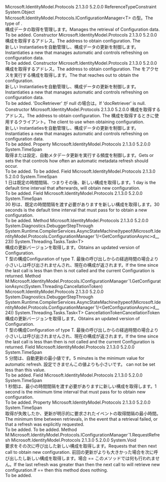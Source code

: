 <Type Name="ConfigurationManager&lt;T&gt;" FullName="Microsoft.IdentityModel.Protocols.ConfigurationManager&lt;T&gt;">
  <TypeSignature Language="C#" Value="public class ConfigurationManager&lt;T&gt; : Microsoft.IdentityModel.Protocols.IConfigurationManager&lt;T&gt; where T : class" />
  <TypeSignature Language="ILAsm" Value=".class public auto ansi ConfigurationManager`1&lt;class T&gt; extends System.Object implements class Microsoft.IdentityModel.Protocols.IConfigurationManager`1&lt;!T&gt;" />
  <TypeSignature Language="DocId" Value="T:Microsoft.IdentityModel.Protocols.ConfigurationManager`1" />
  <TypeSignature Language="VB.NET" Value="Public Class ConfigurationManager(Of T)&#xA;Implements IConfigurationManager(Of T)" />
  <TypeSignature Language="F#" Value="type ConfigurationManager&lt;'T (requires 'T : null)&gt; = class&#xA;    interface IConfigurationManager&lt;'T (requires 'T : null)&gt;" />
  <AssemblyInfo>
    <AssemblyName>Microsoft.IdentityModel.Protocols</AssemblyName>
    <AssemblyVersion>2.1.3.0</AssemblyVersion>
    <AssemblyVersion>5.2.0.0</AssemblyVersion>
  </AssemblyInfo>
  <TypeParameters>
    <TypeParameter Name="T">
      <Constraints>
        <ParameterAttribute>ReferenceTypeConstraint</ParameterAttribute>
      </Constraints>
    </TypeParameter>
  </TypeParameters>
  <Base>
    <BaseTypeName>System.Object</BaseTypeName>
  </Base>
  <Interfaces>
    <Interface>
      <InterfaceName>Microsoft.IdentityModel.Protocols.IConfigurationManager&lt;T&gt;</InterfaceName>
    </Interface>
  </Interfaces>
  <Docs>
    <typeparam name="T"><span data-ttu-id="26638-101"><see cref="T:Microsoft.IdentityModel.Protocols.IDocumentRetriever" /> の型。</span><span class="sxs-lookup"><span data-stu-id="26638-101">The type of <see cref="T:Microsoft.IdentityModel.Protocols.IDocumentRetriever" />.</span></span></typeparam>
    <summary>
            <span data-ttu-id="26638-102">構成データの取得を管理します。</span><span class="sxs-lookup"><span data-stu-id="26638-102">Manages the retrieval of Configuration data.</span></span>
            </summary>
    <remarks>To be added.</remarks>
  </Docs>
  <Members>
    <Member MemberName=".ctor">
      <MemberSignature Language="C#" Value="public ConfigurationManager (string metadataAddress, Microsoft.IdentityModel.Protocols.IConfigurationRetriever&lt;T&gt; configRetriever);" />
      <MemberSignature Language="ILAsm" Value=".method public hidebysig specialname rtspecialname instance void .ctor(string metadataAddress, class Microsoft.IdentityModel.Protocols.IConfigurationRetriever`1&lt;!T&gt; configRetriever) cil managed" />
      <MemberSignature Language="DocId" Value="M:Microsoft.IdentityModel.Protocols.ConfigurationManager`1.#ctor(System.String,Microsoft.IdentityModel.Protocols.IConfigurationRetriever{`0})" />
      <MemberSignature Language="VB.NET" Value="Public Sub New (metadataAddress As String, configRetriever As IConfigurationRetriever(Of T))" />
      <MemberSignature Language="F#" Value="new Microsoft.IdentityModel.Protocols.ConfigurationManager&lt;'T (requires 'T : null)&gt; : string * Microsoft.IdentityModel.Protocols.IConfigurationRetriever&lt;'T (requires 'T : null)&gt; -&gt; Microsoft.IdentityModel.Protocols.ConfigurationManager&lt;'T (requires 'T : null)&gt;" Usage="new Microsoft.IdentityModel.Protocols.ConfigurationManager&lt;'T (requires 'T : null)&gt; (metadataAddress, configRetriever)" />
      <MemberType>Constructor</MemberType>
      <AssemblyInfo>
        <AssemblyName>Microsoft.IdentityModel.Protocols</AssemblyName>
        <AssemblyVersion>2.1.3.0</AssemblyVersion>
        <AssemblyVersion>5.2.0.0</AssemblyVersion>
      </AssemblyInfo>
      <Parameters>
        <Parameter Name="metadataAddress" Type="System.String" />
        <Parameter Name="configRetriever" Type="Microsoft.IdentityModel.Protocols.IConfigurationRetriever&lt;T&gt;" />
      </Parameters>
      <Docs>
        <param name="metadataAddress"><span data-ttu-id="26638-103">構成を取得するアドレス。</span><span class="sxs-lookup"><span data-stu-id="26638-103">The address to obtain configuration.</span></span></param>
        <param name="configRetriever"><span data-ttu-id="26638-104"><see cref="T:Microsoft.IdentityModel.Protocols.IConfigurationRetriever`1" /></span><span class="sxs-lookup"><span data-stu-id="26638-104">The <see cref="T:Microsoft.IdentityModel.Protocols.IConfigurationRetriever`1" /></span></span></param>
        <summary>
            <span data-ttu-id="26638-105">新しい Instantiaties<see cref="T:Microsoft.IdentityModel.Protocols.ConfigurationManager`1" />を自動管理し、構成データの更新を制御します。</span><span class="sxs-lookup"><span data-stu-id="26638-105">Instantiaties a new <see cref="T:Microsoft.IdentityModel.Protocols.ConfigurationManager`1" /> that manages automatic and controls refreshing on configuration data.</span></span>
            </summary>
        <remarks>To be added.</remarks>
      </Docs>
    </Member>
    <Member MemberName=".ctor">
      <MemberSignature Language="C#" Value="public ConfigurationManager (string metadataAddress, Microsoft.IdentityModel.Protocols.IConfigurationRetriever&lt;T&gt; configRetriever, Microsoft.IdentityModel.Protocols.IDocumentRetriever docRetriever);" />
      <MemberSignature Language="ILAsm" Value=".method public hidebysig specialname rtspecialname instance void .ctor(string metadataAddress, class Microsoft.IdentityModel.Protocols.IConfigurationRetriever`1&lt;!T&gt; configRetriever, class Microsoft.IdentityModel.Protocols.IDocumentRetriever docRetriever) cil managed" />
      <MemberSignature Language="DocId" Value="M:Microsoft.IdentityModel.Protocols.ConfigurationManager`1.#ctor(System.String,Microsoft.IdentityModel.Protocols.IConfigurationRetriever{`0},Microsoft.IdentityModel.Protocols.IDocumentRetriever)" />
      <MemberSignature Language="VB.NET" Value="Public Sub New (metadataAddress As String, configRetriever As IConfigurationRetriever(Of T), docRetriever As IDocumentRetriever)" />
      <MemberSignature Language="F#" Value="new Microsoft.IdentityModel.Protocols.ConfigurationManager&lt;'T (requires 'T : null)&gt; : string * Microsoft.IdentityModel.Protocols.IConfigurationRetriever&lt;'T (requires 'T : null)&gt; * Microsoft.IdentityModel.Protocols.IDocumentRetriever -&gt; Microsoft.IdentityModel.Protocols.ConfigurationManager&lt;'T (requires 'T : null)&gt;" Usage="new Microsoft.IdentityModel.Protocols.ConfigurationManager&lt;'T (requires 'T : null)&gt; (metadataAddress, configRetriever, docRetriever)" />
      <MemberType>Constructor</MemberType>
      <AssemblyInfo>
        <AssemblyName>Microsoft.IdentityModel.Protocols</AssemblyName>
        <AssemblyVersion>2.1.3.0</AssemblyVersion>
        <AssemblyVersion>5.2.0.0</AssemblyVersion>
      </AssemblyInfo>
      <Parameters>
        <Parameter Name="metadataAddress" Type="System.String" />
        <Parameter Name="configRetriever" Type="Microsoft.IdentityModel.Protocols.IConfigurationRetriever&lt;T&gt;" />
        <Parameter Name="docRetriever" Type="Microsoft.IdentityModel.Protocols.IDocumentRetriever" />
      </Parameters>
      <Docs>
        <param name="metadataAddress"><span data-ttu-id="26638-106">構成を取得するアドレス。</span><span class="sxs-lookup"><span data-stu-id="26638-106">The address to obtain configuration.</span></span></param>
        <param name="configRetriever"><span data-ttu-id="26638-107"><see cref="T:Microsoft.IdentityModel.Protocols.IConfigurationRetriever`1" /></span><span class="sxs-lookup"><span data-stu-id="26638-107">The <see cref="T:Microsoft.IdentityModel.Protocols.IConfigurationRetriever`1" /></span></span></param>
        <param name="docRetriever"><span data-ttu-id="26638-108"><see cref="T:Microsoft.IdentityModel.Protocols.IDocumentRetriever" />をアクセスを実行する構成を取得します。</span><span class="sxs-lookup"><span data-stu-id="26638-108">The <see cref="T:Microsoft.IdentityModel.Protocols.IDocumentRetriever" /> that reaches out to obtain the configuration.</span></span></param>
        <summary>
            <span data-ttu-id="26638-109">新しい Instantiaties<see cref="T:Microsoft.IdentityModel.Protocols.ConfigurationManager`1" />を自動管理し、構成データの更新を制御します。</span><span class="sxs-lookup"><span data-stu-id="26638-109">Instantiaties a new <see cref="T:Microsoft.IdentityModel.Protocols.ConfigurationManager`1" /> that manages automatic and controls refreshing on configuration data.</span></span>
            </summary>
        <remarks>To be added.</remarks>
        <exception cref="T:System.ArgumentNullException"><span data-ttu-id="26638-110">'DocRetriever' が null の場合は。</span><span class="sxs-lookup"><span data-stu-id="26638-110">If 'docRetriever' is null.</span></span></exception>
      </Docs>
    </Member>
    <Member MemberName=".ctor">
      <MemberSignature Language="C#" Value="public ConfigurationManager (string metadataAddress, Microsoft.IdentityModel.Protocols.IConfigurationRetriever&lt;T&gt; configRetriever, System.Net.Http.HttpClient httpClient);" />
      <MemberSignature Language="ILAsm" Value=".method public hidebysig specialname rtspecialname instance void .ctor(string metadataAddress, class Microsoft.IdentityModel.Protocols.IConfigurationRetriever`1&lt;!T&gt; configRetriever, class System.Net.Http.HttpClient httpClient) cil managed" />
      <MemberSignature Language="DocId" Value="M:Microsoft.IdentityModel.Protocols.ConfigurationManager`1.#ctor(System.String,Microsoft.IdentityModel.Protocols.IConfigurationRetriever{`0},System.Net.Http.HttpClient)" />
      <MemberSignature Language="F#" Value="new Microsoft.IdentityModel.Protocols.ConfigurationManager&lt;'T (requires 'T : null)&gt; : string * Microsoft.IdentityModel.Protocols.IConfigurationRetriever&lt;'T (requires 'T : null)&gt; * System.Net.Http.HttpClient -&gt; Microsoft.IdentityModel.Protocols.ConfigurationManager&lt;'T (requires 'T : null)&gt;" Usage="new Microsoft.IdentityModel.Protocols.ConfigurationManager&lt;'T (requires 'T : null)&gt; (metadataAddress, configRetriever, httpClient)" />
      <MemberType>Constructor</MemberType>
      <AssemblyInfo>
        <AssemblyName>Microsoft.IdentityModel.Protocols</AssemblyName>
        <AssemblyVersion>2.1.3.0</AssemblyVersion>
        <AssemblyVersion>5.2.0.0</AssemblyVersion>
      </AssemblyInfo>
      <Parameters>
        <Parameter Name="metadataAddress" Type="System.String" />
        <Parameter Name="configRetriever" Type="Microsoft.IdentityModel.Protocols.IConfigurationRetriever&lt;T&gt;" />
        <Parameter Name="httpClient" Type="System.Net.Http.HttpClient" />
      </Parameters>
      <Docs>
        <param name="metadataAddress"><span data-ttu-id="26638-111">構成を取得するアドレス。</span><span class="sxs-lookup"><span data-stu-id="26638-111">The address to obtain configuration.</span></span></param>
        <param name="configRetriever"><span data-ttu-id="26638-112"><see cref="T:Microsoft.IdentityModel.Protocols.IConfigurationRetriever`1" /></span><span class="sxs-lookup"><span data-stu-id="26638-112">The <see cref="T:Microsoft.IdentityModel.Protocols.IConfigurationRetriever`1" /></span></span></param>
        <param name="httpClient"><span data-ttu-id="26638-113">構成を取得するときに使用するクライアント。</span><span class="sxs-lookup"><span data-stu-id="26638-113">The client to use when obtaining configuration.</span></span></param>
        <summary>
            <span data-ttu-id="26638-114">新しい Instantiaties<see cref="T:Microsoft.IdentityModel.Protocols.ConfigurationManager`1" />を自動管理し、構成データの更新を制御します。</span><span class="sxs-lookup"><span data-stu-id="26638-114">Instantiaties a new <see cref="T:Microsoft.IdentityModel.Protocols.ConfigurationManager`1" /> that manages automatic and controls refreshing on configuration data.</span></span>
            </summary>
        <remarks>To be added.</remarks>
      </Docs>
    </Member>
    <Member MemberName="AutomaticRefreshInterval">
      <MemberSignature Language="C#" Value="public TimeSpan AutomaticRefreshInterval { get; set; }" />
      <MemberSignature Language="ILAsm" Value=".property instance valuetype System.TimeSpan AutomaticRefreshInterval" />
      <MemberSignature Language="DocId" Value="P:Microsoft.IdentityModel.Protocols.ConfigurationManager`1.AutomaticRefreshInterval" />
      <MemberSignature Language="VB.NET" Value="Public Property AutomaticRefreshInterval As TimeSpan" />
      <MemberSignature Language="F#" Value="member this.AutomaticRefreshInterval : TimeSpan with get, set" Usage="Microsoft.IdentityModel.Protocols.ConfigurationManager&lt;'T (requires 'T : null)&gt;.AutomaticRefreshInterval" />
      <MemberType>Property</MemberType>
      <AssemblyInfo>
        <AssemblyName>Microsoft.IdentityModel.Protocols</AssemblyName>
        <AssemblyVersion>2.1.3.0</AssemblyVersion>
        <AssemblyVersion>5.2.0.0</AssemblyVersion>
      </AssemblyInfo>
      <ReturnValue>
        <ReturnType>System.TimeSpan</ReturnType>
      </ReturnValue>
      <Docs>
        <summary>
            <span data-ttu-id="26638-115">取得または設定、<see cref="T:System.TimeSpan" />自動メタデータ更新を実行する頻度を制御します。</span><span class="sxs-lookup"><span data-stu-id="26638-115">Gets or sets the <see cref="T:System.TimeSpan" /> that controls how often an automatic metadata refresh should occur.</span></span>
            </summary>
        <value>To be added.</value>
        <remarks>To be added.</remarks>
      </Docs>
    </Member>
    <Member MemberName="DefaultAutomaticRefreshInterval">
      <MemberSignature Language="C#" Value="public static readonly TimeSpan DefaultAutomaticRefreshInterval;" />
      <MemberSignature Language="ILAsm" Value=".field public static initonly valuetype System.TimeSpan DefaultAutomaticRefreshInterval" />
      <MemberSignature Language="DocId" Value="F:Microsoft.IdentityModel.Protocols.ConfigurationManager`1.DefaultAutomaticRefreshInterval" />
      <MemberSignature Language="VB.NET" Value="Public Shared ReadOnly DefaultAutomaticRefreshInterval As TimeSpan " />
      <MemberSignature Language="F#" Value=" staticval mutable DefaultAutomaticRefreshInterval : TimeSpan" Usage="Microsoft.IdentityModel.Protocols.ConfigurationManager&lt;'T (requires 'T : null)&gt;.DefaultAutomaticRefreshInterval" />
      <MemberType>Field</MemberType>
      <AssemblyInfo>
        <AssemblyName>Microsoft.IdentityModel.Protocols</AssemblyName>
        <AssemblyVersion>2.1.3.0</AssemblyVersion>
        <AssemblyVersion>5.2.0.0</AssemblyVersion>
      </AssemblyInfo>
      <ReturnValue>
        <ReturnType>System.TimeSpan</ReturnType>
      </ReturnValue>
      <Docs>
        <summary>
            <span data-ttu-id="26638-116">1 日は既定の時間間隔、つまりその後、<see cref="M:Microsoft.IdentityModel.Protocols.ConfigurationManager`1.GetConfigurationAsync" />新しい構成を取得します。</span><span class="sxs-lookup"><span data-stu-id="26638-116">1 day is the default time interval that afterwards, <see cref="M:Microsoft.IdentityModel.Protocols.ConfigurationManager`1.GetConfigurationAsync" /> will obtain new configuration.</span></span>
            </summary>
        <remarks>To be added.</remarks>
      </Docs>
    </Member>
    <Member MemberName="DefaultRefreshInterval">
      <MemberSignature Language="C#" Value="public static readonly TimeSpan DefaultRefreshInterval;" />
      <MemberSignature Language="ILAsm" Value=".field public static initonly valuetype System.TimeSpan DefaultRefreshInterval" />
      <MemberSignature Language="DocId" Value="F:Microsoft.IdentityModel.Protocols.ConfigurationManager`1.DefaultRefreshInterval" />
      <MemberSignature Language="VB.NET" Value="Public Shared ReadOnly DefaultRefreshInterval As TimeSpan " />
      <MemberSignature Language="F#" Value=" staticval mutable DefaultRefreshInterval : TimeSpan" Usage="Microsoft.IdentityModel.Protocols.ConfigurationManager&lt;'T (requires 'T : null)&gt;.DefaultRefreshInterval" />
      <MemberType>Field</MemberType>
      <AssemblyInfo>
        <AssemblyName>Microsoft.IdentityModel.Protocols</AssemblyName>
        <AssemblyVersion>2.1.3.0</AssemblyVersion>
        <AssemblyVersion>5.2.0.0</AssemblyVersion>
      </AssemblyInfo>
      <ReturnValue>
        <ReturnType>System.TimeSpan</ReturnType>
      </ReturnValue>
      <Docs>
        <summary>
            <span data-ttu-id="26638-117">30 秒は、既定の時間間隔を渡す必要がありますを<see cref="M:Microsoft.IdentityModel.Protocols.ConfigurationManager`1.RequestRefresh" />新しい構成を取得します。</span><span class="sxs-lookup"><span data-stu-id="26638-117">30 seconds is the default time interval that must pass for <see cref="M:Microsoft.IdentityModel.Protocols.ConfigurationManager`1.RequestRefresh" /> to obtain a new configuration.</span></span>
            </summary>
        <remarks>To be added.</remarks>
      </Docs>
    </Member>
    <Member MemberName="GetConfigurationAsync">
      <MemberSignature Language="C#" Value="public System.Threading.Tasks.Task&lt;T&gt; GetConfigurationAsync ();" />
      <MemberSignature Language="ILAsm" Value=".method public hidebysig instance class System.Threading.Tasks.Task`1&lt;!T&gt; GetConfigurationAsync() cil managed" />
      <MemberSignature Language="DocId" Value="M:Microsoft.IdentityModel.Protocols.ConfigurationManager`1.GetConfigurationAsync" />
      <MemberSignature Language="VB.NET" Value="Public Function GetConfigurationAsync () As Task(Of T)" />
      <MemberSignature Language="F#" Value="member this.GetConfigurationAsync : unit -&gt; System.Threading.Tasks.Task&lt;'T (requires 'T : null)&gt;" Usage="configurationManager.GetConfigurationAsync " />
      <MemberType>Method</MemberType>
      <AssemblyInfo>
        <AssemblyName>Microsoft.IdentityModel.Protocols</AssemblyName>
        <AssemblyVersion>2.1.3.0</AssemblyVersion>
        <AssemblyVersion>5.2.0.0</AssemblyVersion>
      </AssemblyInfo>
      <Attributes>
        <Attribute>
          <AttributeName>System.Diagnostics.DebuggerStepThrough</AttributeName>
        </Attribute>
        <Attribute>
          <AttributeName>System.Runtime.CompilerServices.AsyncStateMachine(typeof(Microsoft.IdentityModel.Protocols.ConfigurationManager`1/&lt;GetConfigurationAsync&gt;d__23))</AttributeName>
        </Attribute>
      </Attributes>
      <ReturnValue>
        <ReturnType>System.Threading.Tasks.Task&lt;T&gt;</ReturnType>
      </ReturnValue>
      <Parameters />
      <Docs>
        <summary>
            <span data-ttu-id="26638-118">構成の更新バージョンを取得します。</span><span class="sxs-lookup"><span data-stu-id="26638-118">Obtains an updated version of Configuration.</span></span>
            </summary>
        <returns><span data-ttu-id="26638-119">T 型の構成</span><span class="sxs-lookup"><span data-stu-id="26638-119">Configuration of type T.</span></span></returns>
        <remarks><span data-ttu-id="26638-120">最後の呼び出しからの経過時間の場合より小さい<see cref="P:Microsoft.IdentityModel.Protocols.ConfigurationManager`1.AutomaticRefreshInterval" />し<see cref="M:Microsoft.IdentityModel.Protocols.IConfigurationRetriever`1.GetConfigurationAsync(System.String,Microsoft.IdentityModel.Protocols.IDocumentRetriever,System.Threading.CancellationToken)" />は呼び出されませんされ、現在の構成が返されます。</span><span class="sxs-lookup"><span data-stu-id="26638-120">If the time since the last call is less than <see cref="P:Microsoft.IdentityModel.Protocols.ConfigurationManager`1.AutomaticRefreshInterval" /> then <see cref="M:Microsoft.IdentityModel.Protocols.IConfigurationRetriever`1.GetConfigurationAsync(System.String,Microsoft.IdentityModel.Protocols.IDocumentRetriever,System.Threading.CancellationToken)" /> is not called and the current Configuration is returned.</span></span></remarks>
      </Docs>
    </Member>
    <Member MemberName="GetConfigurationAsync">
      <MemberSignature Language="C#" Value="public System.Threading.Tasks.Task&lt;T&gt; GetConfigurationAsync (System.Threading.CancellationToken cancel);" />
      <MemberSignature Language="ILAsm" Value=".method public hidebysig newslot virtual instance class System.Threading.Tasks.Task`1&lt;!T&gt; GetConfigurationAsync(valuetype System.Threading.CancellationToken cancel) cil managed" />
      <MemberSignature Language="DocId" Value="M:Microsoft.IdentityModel.Protocols.ConfigurationManager`1.GetConfigurationAsync(System.Threading.CancellationToken)" />
      <MemberSignature Language="VB.NET" Value="Public Function GetConfigurationAsync (cancel As CancellationToken) As Task(Of T)" />
      <MemberSignature Language="F#" Value="abstract member GetConfigurationAsync : System.Threading.CancellationToken -&gt; System.Threading.Tasks.Task&lt;'T (requires 'T : null)&gt;&#xA;override this.GetConfigurationAsync : System.Threading.CancellationToken -&gt; System.Threading.Tasks.Task&lt;'T (requires 'T : null)&gt;" Usage="configurationManager.GetConfigurationAsync cancel" />
      <MemberType>Method</MemberType>
      <Implements>
        <InterfaceMember>M:Microsoft.IdentityModel.Protocols.IConfigurationManager`1.GetConfigurationAsync(System.Threading.CancellationToken)</InterfaceMember>
      </Implements>
      <AssemblyInfo>
        <AssemblyName>Microsoft.IdentityModel.Protocols</AssemblyName>
        <AssemblyVersion>2.1.3.0</AssemblyVersion>
        <AssemblyVersion>5.2.0.0</AssemblyVersion>
      </AssemblyInfo>
      <Attributes>
        <Attribute>
          <AttributeName>System.Diagnostics.DebuggerStepThrough</AttributeName>
        </Attribute>
        <Attribute>
          <AttributeName>System.Runtime.CompilerServices.AsyncStateMachine(typeof(Microsoft.IdentityModel.Protocols.ConfigurationManager`1/&lt;GetConfigurationAsync&gt;d__24))</AttributeName>
        </Attribute>
      </Attributes>
      <ReturnValue>
        <ReturnType>System.Threading.Tasks.Task&lt;T&gt;</ReturnType>
      </ReturnValue>
      <Parameters>
        <Parameter Name="cancel" Type="System.Threading.CancellationToken" />
      </Parameters>
      <Docs>
        <param name="cancel"><span data-ttu-id="26638-121">CancellationToken</span><span class="sxs-lookup"><span data-stu-id="26638-121">CancellationToken</span></span></param>
        <summary>
            <span data-ttu-id="26638-122">構成の更新バージョンを取得します。</span><span class="sxs-lookup"><span data-stu-id="26638-122">Obtains an updated version of Configuration.</span></span>
            </summary>
        <returns><span data-ttu-id="26638-123">T 型の構成</span><span class="sxs-lookup"><span data-stu-id="26638-123">Configuration of type T.</span></span></returns>
        <remarks><span data-ttu-id="26638-124">最後の呼び出しからの経過時間の場合より小さい<see cref="P:Microsoft.IdentityModel.Protocols.ConfigurationManager`1.AutomaticRefreshInterval" />し<see cref="M:Microsoft.IdentityModel.Protocols.IConfigurationRetriever`1.GetConfigurationAsync(System.String,Microsoft.IdentityModel.Protocols.IDocumentRetriever,System.Threading.CancellationToken)" />は呼び出されませんされ、現在の構成が返されます。</span><span class="sxs-lookup"><span data-stu-id="26638-124">If the time since the last call is less than <see cref="P:Microsoft.IdentityModel.Protocols.ConfigurationManager`1.AutomaticRefreshInterval" /> then <see cref="M:Microsoft.IdentityModel.Protocols.IConfigurationRetriever`1.GetConfigurationAsync(System.String,Microsoft.IdentityModel.Protocols.IDocumentRetriever,System.Threading.CancellationToken)" /> is not called and the current Configuration is returned.</span></span></remarks>
      </Docs>
    </Member>
    <Member MemberName="MinimumAutomaticRefreshInterval">
      <MemberSignature Language="C#" Value="public static readonly TimeSpan MinimumAutomaticRefreshInterval;" />
      <MemberSignature Language="ILAsm" Value=".field public static initonly valuetype System.TimeSpan MinimumAutomaticRefreshInterval" />
      <MemberSignature Language="DocId" Value="F:Microsoft.IdentityModel.Protocols.ConfigurationManager`1.MinimumAutomaticRefreshInterval" />
      <MemberSignature Language="VB.NET" Value="Public Shared ReadOnly MinimumAutomaticRefreshInterval As TimeSpan " />
      <MemberSignature Language="F#" Value=" staticval mutable MinimumAutomaticRefreshInterval : TimeSpan" Usage="Microsoft.IdentityModel.Protocols.ConfigurationManager&lt;'T (requires 'T : null)&gt;.MinimumAutomaticRefreshInterval" />
      <MemberType>Field</MemberType>
      <AssemblyInfo>
        <AssemblyName>Microsoft.IdentityModel.Protocols</AssemblyName>
        <AssemblyVersion>2.1.3.0</AssemblyVersion>
        <AssemblyVersion>5.2.0.0</AssemblyVersion>
      </AssemblyInfo>
      <ReturnValue>
        <ReturnType>System.TimeSpan</ReturnType>
      </ReturnValue>
      <Docs>
        <summary>
            <span data-ttu-id="26638-125">5 分間は、自動更新の最小値です。</span><span class="sxs-lookup"><span data-stu-id="26638-125">5 minutes is the minimum value for automatic refresh.</span></span> <span data-ttu-id="26638-126"><see cref="P:Microsoft.IdentityModel.Protocols.ConfigurationManager`1.AutomaticRefreshInterval" />設定できませんこの値よりも小さいです。</span><span class="sxs-lookup"><span data-stu-id="26638-126"><see cref="P:Microsoft.IdentityModel.Protocols.ConfigurationManager`1.AutomaticRefreshInterval" /> can not be set less than this value.</span></span>
            </summary>
        <remarks>To be added.</remarks>
      </Docs>
    </Member>
    <Member MemberName="MinimumRefreshInterval">
      <MemberSignature Language="C#" Value="public static readonly TimeSpan MinimumRefreshInterval;" />
      <MemberSignature Language="ILAsm" Value=".field public static initonly valuetype System.TimeSpan MinimumRefreshInterval" />
      <MemberSignature Language="DocId" Value="F:Microsoft.IdentityModel.Protocols.ConfigurationManager`1.MinimumRefreshInterval" />
      <MemberSignature Language="VB.NET" Value="Public Shared ReadOnly MinimumRefreshInterval As TimeSpan " />
      <MemberSignature Language="F#" Value=" staticval mutable MinimumRefreshInterval : TimeSpan" Usage="Microsoft.IdentityModel.Protocols.ConfigurationManager&lt;'T (requires 'T : null)&gt;.MinimumRefreshInterval" />
      <MemberType>Field</MemberType>
      <AssemblyInfo>
        <AssemblyName>Microsoft.IdentityModel.Protocols</AssemblyName>
        <AssemblyVersion>2.1.3.0</AssemblyVersion>
        <AssemblyVersion>5.2.0.0</AssemblyVersion>
      </AssemblyInfo>
      <ReturnValue>
        <ReturnType>System.TimeSpan</ReturnType>
      </ReturnValue>
      <Docs>
        <summary>
            <span data-ttu-id="26638-127">1 秒間は、最小の時間間隔を渡す必要がありますに<see cref="M:Microsoft.IdentityModel.Protocols.ConfigurationManager`1.RequestRefresh" />新しい構成を取得します。</span><span class="sxs-lookup"><span data-stu-id="26638-127">1 second is the minimum time interval that must pass for <see cref="M:Microsoft.IdentityModel.Protocols.ConfigurationManager`1.RequestRefresh" /> to obtain new configuration.</span></span>
            </summary>
        <remarks>To be added.</remarks>
      </Docs>
    </Member>
    <Member MemberName="RefreshInterval">
      <MemberSignature Language="C#" Value="public TimeSpan RefreshInterval { get; set; }" />
      <MemberSignature Language="ILAsm" Value=".property instance valuetype System.TimeSpan RefreshInterval" />
      <MemberSignature Language="DocId" Value="P:Microsoft.IdentityModel.Protocols.ConfigurationManager`1.RefreshInterval" />
      <MemberSignature Language="VB.NET" Value="Public Property RefreshInterval As TimeSpan" />
      <MemberSignature Language="F#" Value="member this.RefreshInterval : TimeSpan with get, set" Usage="Microsoft.IdentityModel.Protocols.ConfigurationManager&lt;'T (requires 'T : null)&gt;.RefreshInterval" />
      <MemberType>Property</MemberType>
      <AssemblyInfo>
        <AssemblyName>Microsoft.IdentityModel.Protocols</AssemblyName>
        <AssemblyVersion>2.1.3.0</AssemblyVersion>
        <AssemblyVersion>5.2.0.0</AssemblyVersion>
      </AssemblyInfo>
      <ReturnValue>
        <ReturnType>System.TimeSpan</ReturnType>
      </ReturnValue>
      <Docs>
        <summary>
            <span data-ttu-id="26638-128">取得が失敗したか、更新が明示的に要求されたイベントの取得間隔の最小時間。</span><span class="sxs-lookup"><span data-stu-id="26638-128">The minimum time between retrievals, in the event that a retrieval failed, or that a refresh was explicitly requested.</span></span>
            </summary>
        <value>To be added.</value>
        <remarks>To be added.</remarks>
      </Docs>
    </Member>
    <Member MemberName="RequestRefresh">
      <MemberSignature Language="C#" Value="public void RequestRefresh ();" />
      <MemberSignature Language="ILAsm" Value=".method public hidebysig newslot virtual instance void RequestRefresh() cil managed" />
      <MemberSignature Language="DocId" Value="M:Microsoft.IdentityModel.Protocols.ConfigurationManager`1.RequestRefresh" />
      <MemberSignature Language="VB.NET" Value="Public Sub RequestRefresh ()" />
      <MemberSignature Language="F#" Value="abstract member RequestRefresh : unit -&gt; unit&#xA;override this.RequestRefresh : unit -&gt; unit" Usage="configurationManager.RequestRefresh " />
      <MemberType>Method</MemberType>
      <Implements>
        <InterfaceMember>M:Microsoft.IdentityModel.Protocols.IConfigurationManager`1.RequestRefresh</InterfaceMember>
      </Implements>
      <AssemblyInfo>
        <AssemblyName>Microsoft.IdentityModel.Protocols</AssemblyName>
        <AssemblyVersion>2.1.3.0</AssemblyVersion>
        <AssemblyVersion>5.2.0.0</AssemblyVersion>
      </AssemblyInfo>
      <ReturnValue>
        <ReturnType>System.Void</ReturnType>
      </ReturnValue>
      <Parameters />
      <Docs>
        <summary>
            <span data-ttu-id="26638-129">要求をその次に呼び出した<see cref="M:Microsoft.IdentityModel.Protocols.ConfigurationManager`1.GetConfigurationAsync" />新しい構成を取得します。</span><span class="sxs-lookup"><span data-stu-id="26638-129">Requests that then next call to <see cref="M:Microsoft.IdentityModel.Protocols.ConfigurationManager`1.GetConfigurationAsync" /> obtain new configuration.</span></span>
            <span data-ttu-id="26638-130"><para>前回の更新がよりも大きかった場合<see cref="P:Microsoft.IdentityModel.Protocols.ConfigurationManager`1.RefreshInterval" />を次に呼び出したし<see cref="M:Microsoft.IdentityModel.Protocols.ConfigurationManager`1.GetConfigurationAsync" />新しい構成を取得します</para>。<para>場合<see cref="P:Microsoft.IdentityModel.Protocols.ConfigurationManager`1.RefreshInterval" />  ==  <see cref="F:System.TimeSpan.MaxValue" />このメソッドでは何も行われません。</para></span><span class="sxs-lookup"><span data-stu-id="26638-130"><para>If the last refresh was greater than <see cref="P:Microsoft.IdentityModel.Protocols.ConfigurationManager`1.RefreshInterval" /> then the next call to <see cref="M:Microsoft.IdentityModel.Protocols.ConfigurationManager`1.GetConfigurationAsync" /> will retrieve new configuration.</para><para>If <see cref="P:Microsoft.IdentityModel.Protocols.ConfigurationManager`1.RefreshInterval" /> == <see cref="F:System.TimeSpan.MaxValue" /> then this method does nothing.</para></span></span></summary>
        <remarks>To be added.</remarks>
      </Docs>
    </Member>
  </Members>
</Type>